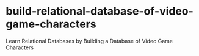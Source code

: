 # build-relational-database-of-video-game-characters
Learn Relational Databases by Building a Database of Video Game Characters
